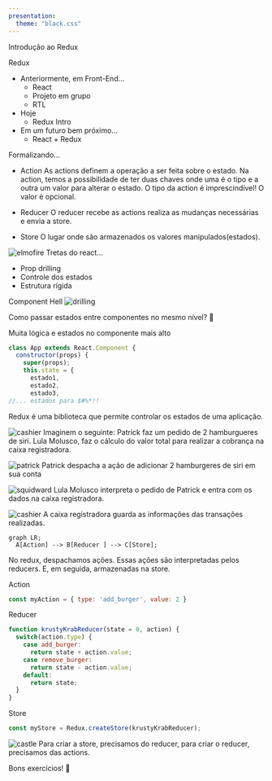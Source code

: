 ```yaml
---
presentation:
  theme: "black.css"
---
```


<!-- slide  -->

Introdução ao Redux

<!-- slide vertical=true -->

Redux
- Anteriormente, em Front-End...
  - React
  - Projeto em grupo
  - RTL
- Hoje
  - Redux Intro
- Em um futuro bem próximo...
  - React + Redux


<!-- slide vertical=true -->
Formalizando...
- Action
As actions definem a operação a ser feita sobre o estado.
Na action, temos a possibilidade de ter duas chaves onde uma é o tipo e a outra um valor para alterar o estado. O tipo da action é imprescindível! O valor é opcional.

<!-- slide vertical=true -->
- Reducer
O reducer recebe as actions realiza as mudanças necessárias e envia a store.

<!-- slide vertical=true -->
- Store
O lugar onde são armazenados os valores manipulados(estados).

<!-- slide -->
![elmofire](https://media.giphy.com/media/e5kbmb3wX3J1S/giphy.gif)
Tretas do react...

<!-- slide vertical=true -->
- Prop drilling
- Controle dos estados
- Estrutura rígida

<!-- slide vertical=true -->
Component Hell
![drilling](https://miro.medium.com/max/958/1*SU5_ws88Kh_Oio_L4Myhvg.png)

<!-- slide vertical=true -->
Como passar estados entre componentes no mesmo nível? 🤔

<!-- slide vertical=true -->
Muita lógica e estados no componente mais alto
```javascript
class App extends React.Component {
  constructor(props) {
    super(props);
    this.state = {
      estado1,
      estado2,
      estado3,
//... estados para $#%*!!
```
<!-- slide vertical=true -->
Redux é uma biblioteca que permite controlar os estados de uma aplicação.
<!-- slide vertical=true -->
![cashier](https://media.giphy.com/media/RgNHZHNmh6XOo/giphy.gif)
Imaginem o seguinte:
Patrick faz um pedido de 2 hamburgueres de siri. Lula Molusco, faz o cálculo do valor total para realizar a cobrança na caixa registradora.
<!-- slide vertical=true -->
![patrick](https://i.pinimg.com/564x/4f/d3/9d/4fd39d90545cb2cde9ac92d1113391c8.jpg)
Patrick despacha a ação de adicionar 2 hamburgeres de siri em sua conta
<!-- slide vertical=true -->
![squidward](https://vignette.wikia.nocookie.net/bobesponjabrasil/images/5/50/Lula_molusco.jpg/revision/latest/scale-to-width-down/340?cb=20131128193607&path-prefix=pt-br)
Lula Molusco interpreta o pedido de Patrick e entra com os dados na caixa registradora.
<!-- slide vertical=true -->
![cashier](https://static.wikia.nocookie.net/spongebob/images/0/09/Casie.jpg/revision/latest?cb=20150224163413)
A caixa registradora guarda as informações das transações realizadas.
<!-- slide vertical=true -->
```mermaid
graph LR;
  A[Action] --> B[Reducer ] --> C[Store];
```
No redux, despachamos ações.
Essas ações são interpretadas pelos reducers.
E, em seguida, armazenadas na store.
<!-- slide vertical=true -->
Action
```javascript
const myAction = { type: 'add_burger', value: 2 }
```
<!-- slide vertical=true -->
Reducer
```javascript
function krustyKrabReducer(state = 0, action) {
  switch(action.type) {
    case add_burger:
      return state + action.value;
    case remove_burger:
      return state - action.value;
    default:
      return state;
  }
}
```
<!-- slide vertical=true -->
Store
```javascript
const myStore = Redux.createStore(krustyKrabReducer);
```
<!-- slide vertical=true -->
![castle](https://gifimage.net/wp-content/uploads/2018/11/house-of-cards-collapse-gif-6.gif)
Para criar a store, precisamos do reducer, para criar o reducer, precisamos das actions.
<!-- slide vertical=true -->
Bons exercícios! 🙂
